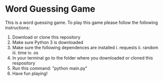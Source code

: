 # Word Guessing Game

This is a word guessing game.  To play this game please follow the following instructions:

  1. Download or clone this repository
  2. Make sure Python 3 is downloaded
  3. Make sure the following dependences are installed
    i. requests
    ii. random
    iii. time
    iv. os
  4. In your terminal go to the folder where you downloaded or cloned this respository
  5. Run this command: "python main.py"
  6. Have fun playing!
